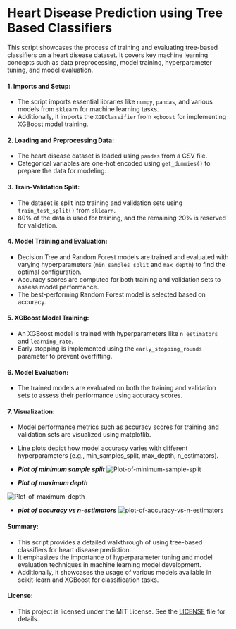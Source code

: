 # Heart Disease Prediction using Tree Based Classifiers

This script showcases the process of training and evaluating tree-based classifiers on a heart disease dataset. It covers key machine learning concepts such as data preprocessing, model training, hyperparameter tuning, and model evaluation.

#### 1. **Imports and Setup**:
   - The script imports essential libraries like `numpy`, `pandas`, and various models from `sklearn` for machine learning tasks.
   - Additionally, it imports the `XGBClassifier` from `xgboost` for implementing XGBoost model training.

#### 2. **Loading and Preprocessing Data**:
   - The heart disease dataset is loaded using `pandas` from a CSV file.
   - Categorical variables are one-hot encoded using `get_dummies()` to prepare the data for modeling.

#### 3. **Train-Validation Split**:
   - The dataset is split into training and validation sets using `train_test_split()` from `sklearn`.
   - 80% of the data is used for training, and the remaining 20% is reserved for validation.

#### 4. **Model Training and Evaluation**:
   - Decision Tree and Random Forest models are trained and evaluated with varying hyperparameters (`min_samples_split` and `max_depth`) to find the optimal configuration.
   - Accuracy scores are computed for both training and validation sets to assess model performance.
   - The best-performing Random Forest model is selected based on accuracy.

#### 5. **XGBoost Model Training**:
   - An XGBoost model is trained with hyperparameters like `n_estimators` and `learning_rate`.
   - Early stopping is implemented using the `early_stopping_rounds` parameter to prevent overfitting.

#### 6. **Model Evaluation**:
   - The trained models are evaluated on both the training and validation sets to assess their performance using accuracy scores.
#### 7. **Visualization**:
  - Model performance metrics such as accuracy scores for training and validation sets are visualized using matplotlib.
  - Line plots depict how model accuracy varies with different hyperparameters (e.g., min_samples_split, max_depth, 
     n_estimators).

- ***Plot of minimum sample split***
![Plot-of-minimum-sample-split](https://github.com/UMMY87/Heart-Disease-Prediction-using-Tree-Based-Classifiers/assets/117314436/dfcd692d-ff43-4826-8ae8-f46d9ebdc1f2)

 - ***Plot of maximum depth***

![Plot-of-maximum-depth](https://github.com/UMMY87/Heart-Disease-Prediction-using-Tree-Based-Classifiers/assets/117314436/aa4b4a7e-6932-4517-a612-97336a512180)

 - ***plot of accuracy vs n-estimators***
![plot-of-accuracy-vs-n-estimators](https://github.com/UMMY87/Heart-Disease-Prediction-using-Tree-Based-Classifiers/assets/117314436/66e77192-75cf-4419-b50a-9e9f7b045c57)
    
#### Summary:
   - This script provides a detailed walkthrough of using tree-based classifiers for heart disease prediction.
   - It emphasizes the importance of hyperparameter tuning and model evaluation techniques in machine learning model development.
   - Additionally, it showcases the usage of various models available in scikit-learn and XGBoost for classification tasks.

#### License:
   - This project is licensed under the MIT License. See the [LICENSE](LICENSE) file for details.
